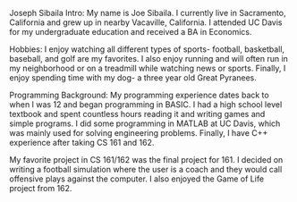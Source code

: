 Joseph Sibaila
Intro:
My name is Joe Sibaila. I currently live in Sacramento, California and grew up in nearby Vacaville, California. I attended UC Davis for my undergraduate education and received a BA in Economics. 

Hobbies:
I enjoy watching all different types of sports- football, basketball, baseball, and golf are my favorites. I also enjoy running and will often run in my neighborhood or on a treadmill while watching news or sports. Finally, I enjoy spending time with my dog- a three year old Great Pyranees.

Programming Background:
My programming experience dates back to when I was 12 and began programming in BASIC. I had a high school level textbook and spent countless hours reading it and writing games and simple programs. I did some programming in MATLAB at UC Davis, which was mainly used for solving engineering problems. Finally, I have C++ experience after taking CS 161 and 162.

My favorite project in CS 161/162 was the final project for 161. I decided on writing a football simulation where the user is a coach and they would call offensive plays against the computer. I also enjoyed the Game of Life project from 162.